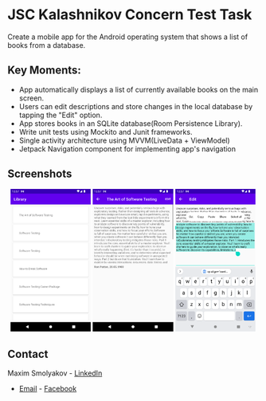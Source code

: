 # JSC Kalashnikov Concern Test Task
Create a mobile app for the Android operating system that shows a list of books from a database. 

## Key Moments:
- App automatically displays a list of currently available books on the main screen.
- Users can edit descriptions and store changes in the local database by tapping the "Edit" option.
- App stores books in an SQLite database(Room Persistence Library).
- Write unit tests using Mockito and Junit frameworks.
- Single activity architecture using MVVM(LiveData + ViewModel)
- Jetpack Navigation component for implementing app's navigation

## Screenshots
<p align="center">
<img src="screenshots/Screenshot_1644598622.png" width="32%"/>
<img src="screenshots/Screenshot_1644598625.png" width="32%"/>
<img src="screenshots/Screenshot_1644598665.png" width="32%"/>
</p>

## Contact

Maxim Smolyakov - [LinkedIn](https://linkedin.com/in/maxim-smolyakov-8945211a5)
- [Email](mailto:sm.makism@icloud.com) - [Facebook](https://www.facebook.com/merk.merklol)
